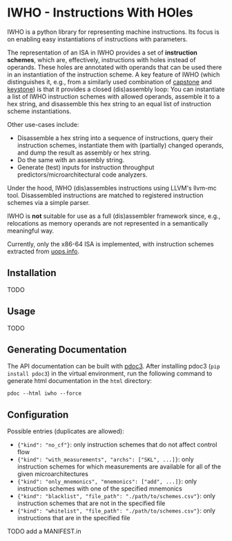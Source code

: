 # IWHO - Instructions With HOles

IWHO is a python library for representing machine instructions.
Its focus is on enabling easy instantiations of instructions with parameters.

The representation of an ISA in IWHO provides a set of **instruction schemes**, which are, effectively, instructions with holes instead of operands.
These holes are annotated with operands that can be used there in an instantiation of the instruction scheme.
A key feature of IWHO (which distinguishes it, e.g., from a similarly used combination of [capstone](https://www.capstone-engine.org/) and [keystone](https://www.keystone-engine.org/)) is that it provides a closed (dis)assembly loop:
You can instantiate a list of IWHO instruction schemes with allowed operands, assemble it to a hex string, and disassemble this hex string to an equal list of instruction scheme instantiations.

Other use-cases include:
- Disassemble a hex string into a sequence of instructions, query their instruction schemes, instantiate them with (partially) changed operands, and dump the result as assembly or hex string.
- Do the same with an assembly string.
- Generate (test) inputs for instruction throughput predictors/microarchitectural code analyzers.

Under the hood, IWHO (dis)assembles instructions using LLVM's llvm-mc tool.
Disassembled instructions are matched to registered instruction schemes via a simple parser.

IWHO is **not** suitable for use as a full (dis)assembler framework since, e.g., relocations as memory operands are not represented in a semantically meaningful way.

Currently, only the x86-64 ISA is implemented, with instruction schemes extracted from [uops.info](https://uops.info/).


## Installation

TODO

## Usage

TODO

## Generating Documentation

The API documentation can be built with [pdoc3](https://pdoc3.github.io/pdoc/).
After installing pdoc3 (`pip install pdoc3`) in the virtual environment, run the following command to generate html documentation in the `html` directory:
```
pdoc --html iwho --force
```

## Configuration

Possible entries (duplicates are allowed):
  - `{"kind": "no_cf"}`: only instruction schemes that do not affect control flow
  - `{"kind": "with_measurements", "archs": ["SKL", ...]}`: only instruction schemes for which measurements are available for all of the given microarchitectures
  - `{"kind": "only_mnemonics", "mnemonics": ["add", ...]}`: only instruction schemes with one of the specified mnemonics
  - `{"kind": "blacklist", "file_path": "./path/to/schemes.csv"}`: only instruction schemes that are not in the specified file
  - `{"kind": "whitelist", "file_path": "./path/to/schemes.csv"}`: only instructions that are in the specified file



TODO add a MANIFEST.in
